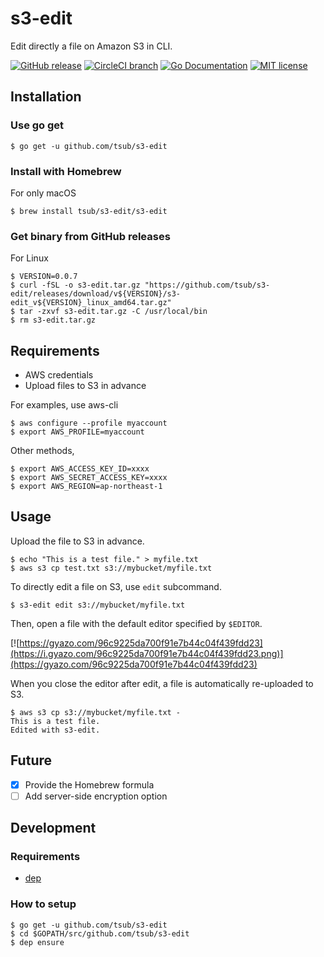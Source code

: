 # s3-edit

Edit directly a file on Amazon S3 in CLI.

[![GitHub release](https://img.shields.io/github/release/tsub/s3-edit.svg?style=flat-square)](https://github.com/tsub/s3-edit/releases)
[![CircleCI branch](https://img.shields.io/circleci/project/github/tsub/s3-edit/master.svg?style=flat-square)](https://circleci.com/gh/tsub/s3-edit/tree/master)
[![Go Documentation](http://img.shields.io/badge/go-documentation-blue.svg?style=flat-square)](https://godoc.org/github.com/tsub/s3-edit)
[![MIT license](https://img.shields.io/github/license/tsub/s3-edit.svg?style=flat-square)](https://github.com/tsub/s3-edit/blob/master/LICENSE)

## Installation

### Use go get

```
$ go get -u github.com/tsub/s3-edit
```

### Install with Homebrew

For only macOS

```
$ brew install tsub/s3-edit/s3-edit
```

### Get binary from GitHub releases

For Linux

```
$ VERSION=0.0.7
$ curl -fSL -o s3-edit.tar.gz "https://github.com/tsub/s3-edit/releases/download/v${VERSION}/s3-edit_v${VERSION}_linux_amd64.tar.gz"
$ tar -zxvf s3-edit.tar.gz -C /usr/local/bin
$ rm s3-edit.tar.gz
```

## Requirements

* AWS credentials
* Upload files to S3 in advance

For examples, use aws-cli

```
$ aws configure --profile myaccount
$ export AWS_PROFILE=myaccount
```

Other methods,

```
$ export AWS_ACCESS_KEY_ID=xxxx
$ export AWS_SECRET_ACCESS_KEY=xxxx
$ export AWS_REGION=ap-northeast-1
```

## Usage

Upload the file to S3 in advance.

```
$ echo "This is a test file." > myfile.txt
$ aws s3 cp test.txt s3://mybucket/myfile.txt
```

To directly edit a file on S3, use `edit` subcommand.

```
$ s3-edit edit s3://mybucket/myfile.txt
```

Then, open a file with the default editor specified by `$EDITOR`.

[![https://gyazo.com/96c9225da700f91e7b44c04f439fdd23](https://i.gyazo.com/96c9225da700f91e7b44c04f439fdd23.png)](https://gyazo.com/96c9225da700f91e7b44c04f439fdd23)

When you close the editor after edit, a file is automatically re-uploaded to S3.

```
$ aws s3 cp s3://mybucket/myfile.txt -
This is a test file.
Edited with s3-edit.
```

## Future

* [x] Provide the Homebrew formula
* [ ] Add server-side encryption option

## Development

### Requirements

* [dep](https://github.com/golang/dep)

### How to setup

```
$ go get -u github.com/tsub/s3-edit
$ cd $GOPATH/src/github.com/tsub/s3-edit
$ dep ensure
```
